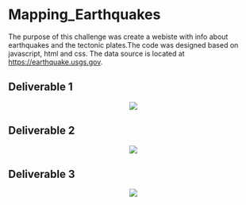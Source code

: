 # Mapping_Earthquakes

The purpose of this challenge was create a webiste with info about earthquakes and the tectonic plates.The code was designed based on javascript, html and css. The data source is located at https://earthquake.usgs.gov. 

## Deliverable 1

<p align="center"><img src="https://user-images.githubusercontent.com/88695570/142789201-6f32937e-58a8-43d9-b1b6-ab147c848a44.png">

## Deliverable 2

<p align="center"><img src="https://user-images.githubusercontent.com/88695570/142789209-28f88bf1-9ad0-41c3-b9c2-9744c9d5a4c5.png">

## Deliverable 3

<p align="center"><img src="https://user-images.githubusercontent.com/88695570/142789216-abe62bd5-7115-4d61-b43f-79f31eefcd82.png">

